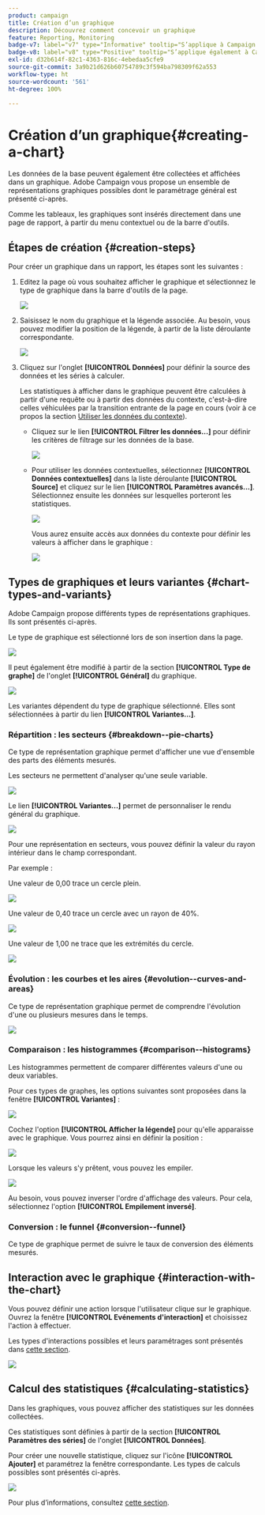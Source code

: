 ```yaml
---
product: campaign
title: Création d’un graphique
description: Découvrez comment concevoir un graphique
feature: Reporting, Monitoring
badge-v7: label="v7" type="Informative" tooltip="S’applique à Campaign Classic v7"
badge-v8: label="v8" type="Positive" tooltip="S’applique également à Campaign v8"
exl-id: d32b614f-82c1-4363-816c-4ebedaa5cfe9
source-git-commit: 3a9b21d626b60754789c3f594ba798309f62a553
workflow-type: ht
source-wordcount: '561'
ht-degree: 100%

---
```


# Création d’un graphique{#creating-a-chart}



Les données de la base peuvent également être collectées et affichées dans un graphique. Adobe Campaign vous propose un ensemble de représentations graphiques possibles dont le paramétrage général est présenté ci-après.

Comme les tableaux, les graphiques sont insérés directement dans une page de rapport, à partir du menu contextuel ou de la barre d&#39;outils.

## Étapes de création {#creation-steps}

Pour créer un graphique dans un rapport, les étapes sont les suivantes :

1. Editez la page où vous souhaitez afficher le graphique et sélectionnez le type de graphique dans la barre d&#39;outils de la page.

   ![](assets/s_advuser_report_page_activity_04.png)

1. Saisissez le nom du graphique et la légende associée. Au besoin, vous pouvez modifier la position de la légende, à partir de la liste déroulante correspondante.

   ![](assets/s_ncs_advuser_report_wizard_018.png)

1. Cliquez sur l&#39;onglet **[!UICONTROL Données]** pour définir la source des données et les séries à calculer.

   Les statistiques à afficher dans le graphique peuvent être calculées à partir d&#39;une requête ou à partir des données du contexte, c&#39;est-à-dire celles véhiculées par la transition entrante de la page en cours (voir à ce propos la section [Utiliser les données du contexte](../../reporting/using/using-the-context.md#using-context-data)).

   * Cliquez sur le lien **[!UICONTROL Filtrer les données...]** pour définir les critères de filtrage sur les données de la base.

     ![](assets/reporting_graph_add_filter.png)

   * Pour utiliser les données contextuelles, sélectionnez **[!UICONTROL Données contextuelles]** dans la liste déroulante **[!UICONTROL Source]** et cliquez sur le lien **[!UICONTROL Paramètres avancés...]**. Sélectionnez ensuite les données sur lesquelles porteront les statistiques.

     ![](assets/reporting_graph_from_context.png)

     Vous aurez ensuite accès aux données du contexte pour définir les valeurs à afficher dans le graphique :

     ![](assets/reporting_graph_select-from_context.png)

## Types de graphiques et leurs variantes {#chart-types-and-variants}

Adobe Campaign propose différents types de représentations graphiques. Ils sont présentés ci-après.

Le type de graphique est sélectionné lors de son insertion dans la page.

![](assets/s_advuser_report_page_activity_04.png)

Il peut également être modifié à partir de la section **[!UICONTROL Type de graphe]** de l&#39;onglet **[!UICONTROL Général]** du graphique.

![](assets/reporting_change_graph_type.png)

Les variantes dépendent du type de graphique sélectionné. Elles sont sélectionnées à partir du lien **[!UICONTROL Variantes...]**.

### Répartition : les secteurs {#breakdown--pie-charts}

Ce type de représentation graphique permet d&#39;afficher une vue d&#39;ensemble des parts des éléments mesurés.

Les secteurs ne permettent d&#39;analyser qu&#39;une seule variable.

![](assets/reporting_graph_type_sector_1.png)

Le lien **[!UICONTROL Variantes...]** permet de personnaliser le rendu général du graphique.

![](assets/reporting_graph_type_sector_2.png)

Pour une représentation en secteurs, vous pouvez définir la valeur du rayon intérieur dans le champ correspondant.

Par exemple :

Une valeur de 0,00 trace un cercle plein.

![](assets/s_ncs_advuser_report_sector_exple1.png)

Une valeur de 0,40 trace un cercle avec un rayon de 40%.

![](assets/s_ncs_advuser_report_sector_exple2.png)

Une valeur de 1,00 ne trace que les extrémités du cercle.

![](assets/s_ncs_advuser_report_sector_exple3.png)

### Évolution : les courbes et les aires {#evolution--curves-and-areas}

Ce type de représentation graphique permet de comprendre l&#39;évolution d&#39;une ou plusieurs mesures dans le temps.

![](assets/reporting_graph_type_curve.png)

### Comparaison : les histogrammes {#comparison--histograms}

Les histogrammes permettent de comparer différentes valeurs d&#39;une ou deux variables.

Pour ces types de graphes, les options suivantes sont proposées dans la fenêtre **[!UICONTROL Variantes]** :

![](assets/reporting_select_graph_var.png)

Cochez l&#39;option **[!UICONTROL Afficher la légende]** pour qu&#39;elle apparaisse avec le graphique. Vous pourrez ainsi en définir la position :

![](assets/reporting_select_graph_legend.png)

Lorsque les valeurs s&#39;y prêtent, vous pouvez les empiler.

![](assets/reporting_graph_type_histo.png)

Au besoin, vous pouvez inverser l&#39;ordre d&#39;affichage des valeurs. Pour cela, sélectionnez l&#39;option **[!UICONTROL Empilement inversé]**.

### Conversion : le funnel {#conversion--funnel}

Ce type de graphique permet de suivre le taux de conversion des éléments mesurés.

## Interaction avec le graphique {#interaction-with-the-chart}

Vous pouvez définir une action lorsque l&#39;utilisateur clique sur le graphique. Ouvrez la fenêtre **[!UICONTROL Evénements d&#39;interaction]** et choisissez l&#39;action à effectuer.

Les types d&#39;interactions possibles et leurs paramétrages sont présentés dans [cette section](../../web/using/static-elements-in-a-web-form.md#inserting-html-content).

![](assets/s_ncs_advuser_report_wizard_017.png)

## Calcul des statistiques {#calculating-statistics}

Dans les graphiques, vous pouvez afficher des statistiques sur les données collectées.

Ces statistiques sont définies à partir de la section **[!UICONTROL Paramètres des séries]** de l&#39;onglet **[!UICONTROL Données]**.

Pour créer une nouvelle statistique, cliquez sur l&#39;icône **[!UICONTROL Ajouter]** et paramétrez la fenêtre correspondante. Les types de calculs possibles sont présentés ci-après.

![](assets/reporting_add_statistics.png)

Pour plus d’informations, consultez [cette section](../../reporting/using/using-the-descriptive-analysis-wizard.md#statistics-calculation).

